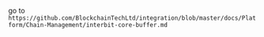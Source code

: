 go to `https://github.com/BlockchainTechLtd/integration/blob/master/docs/Platform/Chain-Management/interbit-core-buffer.md`
